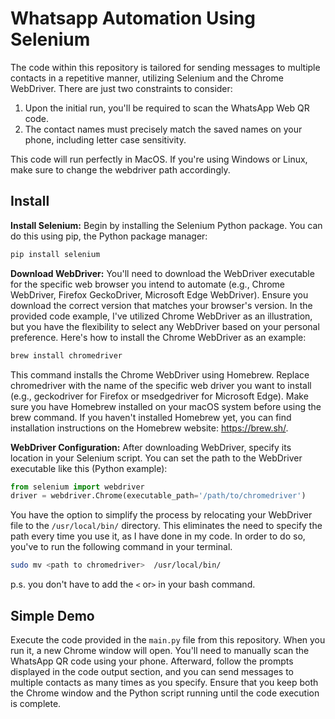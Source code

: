 # Whatsapp Automation Using Selenium

The code within this repository is tailored for sending messages to multiple contacts in a repetitive manner, utilizing Selenium and the Chrome WebDriver. There are just two constraints to consider:
1. Upon the initial run, you'll be required to scan the WhatsApp Web QR code.
2. The contact names must precisely match the saved names on your phone, including letter case sensitivity.

This code will run perfectly in MacOS. If you're using Windows or Linux, make sure to change the webdriver path accordingly.

## Install

<b>Install Selenium:</b> Begin by installing the Selenium Python package. You can do this using pip, the Python package manager:
```bash
pip install selenium
```
<b>Download WebDriver:</b> You'll need to download the WebDriver executable for the specific web browser you intend to automate (e.g., Chrome WebDriver, Firefox GeckoDriver, Microsoft Edge WebDriver). Ensure you download the correct version that matches your browser's version. In the provided code example, I've utilized Chrome WebDriver as an illustration, but you have the flexibility to select any WebDriver based on your personal preference.
Here's how to install the Chrome WebDriver as an example:
```bash
brew install chromedriver
```
This command installs the Chrome WebDriver using Homebrew. Replace chromedriver with the name of the specific web driver you want to install (e.g., geckodriver for Firefox or msedgedriver for Microsoft Edge).
Make sure you have Homebrew installed on your macOS system before using the brew command. If you haven't installed Homebrew yet, you can find installation instructions on the Homebrew website: https://brew.sh/.

<b>WebDriver Configuration:</b> After downloading WebDriver, specify its location in your Selenium script. You can set the path to the WebDriver executable like this (Python example):
```python
from selenium import webdriver
driver = webdriver.Chrome(executable_path='/path/to/chromedriver')
```
You have the option to simplify the process by relocating your WebDriver file to the `/usr/local/bin/` directory. This eliminates the need to specify the path every time you use it, as I have done in my code. In order to do so, you've to run the following command in your terminal.
```bash
sudo mv <path to chromedriver>  /usr/local/bin/
```
p.s. you don't have to add the `<` or`>` in your bash command.

## Simple Demo

Execute the code provided in the `main.py` file from this repository. When you run it, a new Chrome window will open. You'll need to manually scan the WhatsApp QR code using your phone. Afterward, follow the prompts displayed in the code output section, and you can send messages to multiple contacts as many times as you specify. Ensure that you keep both the Chrome window and the Python script running until the code execution is complete.
